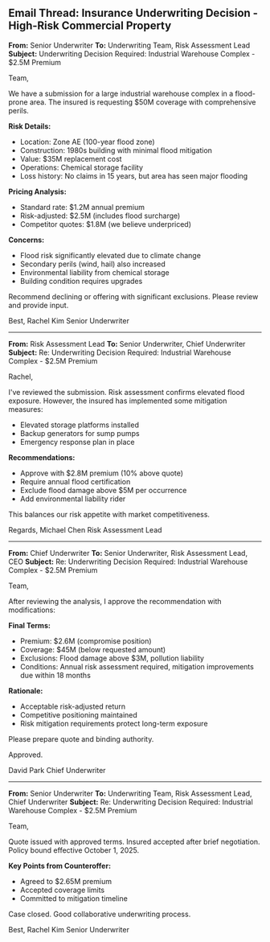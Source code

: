 ## Email Thread: Insurance Underwriting Decision - High-Risk Commercial Property

**From:** Senior Underwriter
**To:** Underwriting Team, Risk Assessment Lead
**Subject:** Underwriting Decision Required: Industrial Warehouse Complex - $2.5M Premium

Team,

We have a submission for a large industrial warehouse complex in a flood-prone area. The insured is requesting $50M coverage with comprehensive perils.

**Risk Details:**
- Location: Zone AE (100-year flood zone)
- Construction: 1980s building with minimal flood mitigation
- Value: $35M replacement cost
- Operations: Chemical storage facility
- Loss history: No claims in 15 years, but area has seen major flooding

**Pricing Analysis:**
- Standard rate: $1.2M annual premium
- Risk-adjusted: $2.5M (includes flood surcharge)
- Competitor quotes: $1.8M (we believe underpriced)

**Concerns:**
- Flood risk significantly elevated due to climate change
- Secondary perils (wind, hail) also increased
- Environmental liability from chemical storage
- Building condition requires upgrades

Recommend declining or offering with significant exclusions. Please review and provide input.

Best,
Rachel Kim
Senior Underwriter

---

**From:** Risk Assessment Lead
**To:** Senior Underwriter, Chief Underwriter
**Subject:** Re: Underwriting Decision Required: Industrial Warehouse Complex - $2.5M Premium

Rachel,

I've reviewed the submission. Risk assessment confirms elevated flood exposure. However, the insured has implemented some mitigation measures:

- Elevated storage platforms installed
- Backup generators for sump pumps
- Emergency response plan in place

**Recommendations:**
- Approve with $2.8M premium (10% above quote)
- Require annual flood certification
- Exclude flood damage above $5M per occurrence
- Add environmental liability rider

This balances our risk appetite with market competitiveness.

Regards,
Michael Chen
Risk Assessment Lead

---

**From:** Chief Underwriter
**To:** Senior Underwriter, Risk Assessment Lead, CEO
**Subject:** Re: Underwriting Decision Required: Industrial Warehouse Complex - $2.5M Premium

Team,

After reviewing the analysis, I approve the recommendation with modifications:

**Final Terms:**
- Premium: $2.6M (compromise position)
- Coverage: $45M (below requested amount)
- Exclusions: Flood damage above $3M, pollution liability
- Conditions: Annual risk assessment required, mitigation improvements due within 18 months

**Rationale:**
- Acceptable risk-adjusted return
- Competitive positioning maintained
- Risk mitigation requirements protect long-term exposure

Please prepare quote and binding authority.

Approved.

David Park
Chief Underwriter

---

**From:** Senior Underwriter
**To:** Underwriting Team, Risk Assessment Lead, Chief Underwriter
**Subject:** Re: Underwriting Decision Required: Industrial Warehouse Complex - $2.5M Premium

Team,

Quote issued with approved terms. Insured accepted after brief negotiation. Policy bound effective October 1, 2025.

**Key Points from Counteroffer:**
- Agreed to $2.65M premium
- Accepted coverage limits
- Committed to mitigation timeline

Case closed. Good collaborative underwriting process.

Best,
Rachel Kim
Senior Underwriter